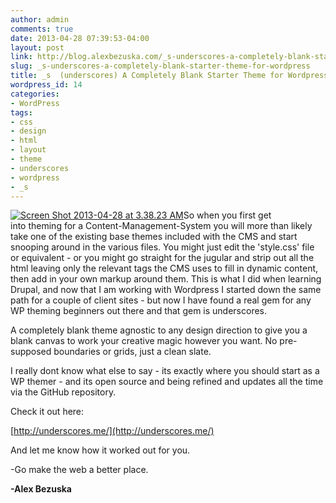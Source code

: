 ```yaml
---
author: admin
comments: true
date: 2013-04-28 07:39:53-04:00
layout: post
link: http://blog.alexbezuska.com/_s-underscores-a-completely-blank-starter-theme-for-wordpress/
slug: _s-underscores-a-completely-blank-starter-theme-for-wordpress
title: _s  (underscores) A Completely Blank Starter Theme for Wordpress
wordpress_id: 14
categories:
- WordPress
tags:
- css
- design
- html
- layout
- theme
- underscores
- wordpress
- _s
---
```


[![Screen Shot 2013-04-28 at 3.38.23 AM](/images/2013/04/Screen-Shot-2013-04-28-at-3.38.23-AM.png)](/images/2013/04/Screen-Shot-2013-04-28-at-3.38.23-AM.png)So when you first get into theming for a Content-Management-System you will more than likely take one of the existing base themes included with the CMS and start snooping around in the various files. You might just edit the 'style.css' file or equivalent - or you might go straight for the jugular and strip out all the html leaving only the relevant tags the CMS uses to fill in dynamic content, then add in your own markup around them. This is what I did when learning Drupal, and now that I am working with Wordpress I started down the same path for a couple of client sites - but now I have found a real gem for any WP theming beginners out there and that gem is underscores.

A completely blank theme agnostic to any design direction to give you a blank canvas to work your creative magic however you want. No pre-supposed boundaries or grids, just a clean slate.

I really dont know what else to say - its exactly where you should start as a WP themer - and its open source and being refined and updates all the time via the GitHub repository.

Check it out here:

[http://underscores.me/](http://underscores.me/)

And let me know how it worked out for you.

-Go make the web a better place.

**-Alex Bezuska**

